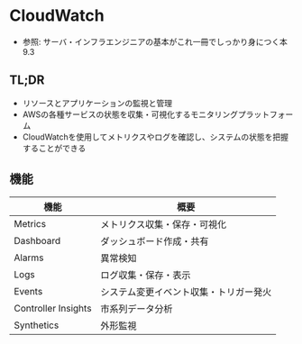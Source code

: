# CloudWatch
- 参照: サーバ・インフラエンジニアの基本がこれ一冊でしっかり身につく本 9.3

## TL;DR
- リソースとアプリケーションの監視と管理
- AWSの各種サービスの状態を収集・可視化するモニタリングプラットフォーム
- CloudWatchを使用してメトリクスやログを確認し、システムの状態を把握することができる

## 機能

| 機能                | 概要                                   |
| -                   | -                                      |
| Metrics             | メトリクス収集・保存・可視化           |
| Dashboard           | ダッシュボード作成・共有               |
| Alarms              | 異常検知                               |
| Logs                | ログ収集・保存・表示                   |
| Events              | システム変更イベント収集・トリガー発火 |
| Controller Insights | 市系列データ分析                       |
| Synthetics          | 外形監視                               |

